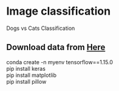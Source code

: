 # Image classification
Dogs vs Cats Classification
## Download data from <a href='https://www.kaggle.com/c/dogs-vs-cats/data'>Here</a>

conda create -n myenv tensorflow==1.15.0 <br/>
pip install keras <br/>
pip install matplotlib <br/>
pip install pillow <br/>


